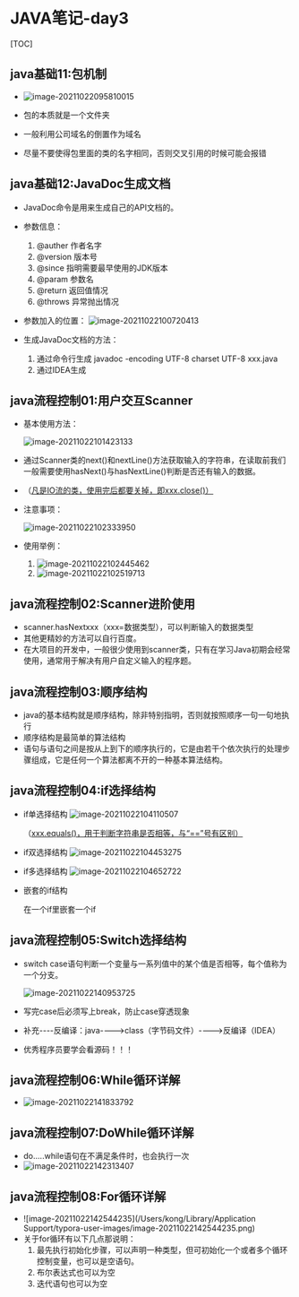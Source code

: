 # JAVA笔记-day3

[TOC]



## java基础11:包机制

- ![image-20211022095810015](https://tva1.sinaimg.cn/large/008i3skNgy1gvplhaktugj61ae0lcdie02.jpg)

- 包的本质就是一个文件夹
- 一般利用公司域名的倒置作为域名
- 尽量不要使得包里面的类的名字相同，否则交叉引用的时候可能会报错



## java基础12:JavaDoc生成文档

- JavaDoc命令是用来生成自己的API文档的。
- 参数信息：
  1. @auther 作者名字
  2. @version 版本号
  3. @since 指明需要最早使用的JDK版本
  4. @param 参数名
  5. @return 返回值情况
  6. @throws 异常抛出情况
- 参数加入的位置：
  ![image-20211022100720413](https://tva1.sinaimg.cn/large/008i3skNgy1gvplhh956dj618o0kkq4902.jpg)

- 生成JavaDoc文档的方法：
  1. 通过命令行生成	javadoc  -encoding UTF-8 charset UTF-8 xxx.java
  2. 通过IDEA生成



## java流程控制01:用户交互Scanner

- 基本使用方法：

  ![image-20211022101423133](https://tva1.sinaimg.cn/large/008i3skNgy1gvplhjgps5j60ng038q2z02.jpg)

- 通过Scanner类的next()和nextLine()方法获取输入的字符串，在读取前我们一般需要使用hasNext()与hasNextLine()判断是否还有输入的数据。

- （<u>凡是IO流的类，使用完后都要关掉，即xxx.close()）</u>

- 注意事项：

  ![image-20211022102333950](https://tva1.sinaimg.cn/large/008i3skNgy1gvplhp65vnj61240fetap02.jpg)

- 使用举例：

  1. ![image-20211022102445462](https://tva1.sinaimg.cn/large/008i3skNgy1gvplhwp49wj60ui0cigmi02.jpg)
  2. ![image-20211022102519713](https://tva1.sinaimg.cn/large/008i3skNgy1gvpli1l6pvj61100ec75m02.jpg)



## java流程控制02:Scanner进阶使用

- scanner.hasNextxxx（xxx=数据类型），可以判断输入的数据类型
- 其他更精妙的方法可以自行百度。
- 在大项目的开发中，一般很少使用到scanner类，只有在学习Java初期会经常使用，通常用于解决有用户自定义输入的程序题。



## java流程控制03:顺序结构

- java的基本结构就是顺序结构，除非特别指明，否则就按照顺序一句一句地执行
- 顺序结构是最简单的算法结构
- 语句与语句之间是按从上到下的顺序执行的，它是由若干个依次执行的处理步骤组成，它是任何一个算法都离不开的一种基本算法结构。



## java流程控制04:if选择结构

- if单选择结构
  ![image-20211022104110507](https://tva1.sinaimg.cn/large/008i3skNgy1gvpli86keej61bu0j4wfs02.jpg)

  （<u>xxx.equals()，用于判断字符串是否相等，与“==”号有区别）</u>

- if双选择结构
  ![image-20211022104453275](https://tva1.sinaimg.cn/large/008i3skNgy1gvpli7f6bqj61bu0j4wfs02.jpg)

- if多选择结构
  ![image-20211022104652722](https://tva1.sinaimg.cn/large/008i3skNgy1gvpliadbd2j61bu0j4wfs02.jpg)

- 嵌套的if结构

  在一个if里嵌套一个if



## java流程控制05:Switch选择结构

- switch case语句判断一个变量与一系列值中的某个值是否相等，每个值称为一个分支。

  ![image-20211022140953725](https://tva1.sinaimg.cn/large/008i3skNgy1gvpliku7n8j61c80jqacl02.jpg)

- 写完case后必须写上break，防止case穿透现象

- 补充----反编译：java---->class（字节码文件）---->反编译（IDEA）

- 优秀程序员要学会看源码！！！



## java流程控制06:While循环详解

- ![image-20211022141833792](https://tva1.sinaimg.cn/large/008i3skNgy1gvpliljepgj61c80jqacl02.jpg)



## java流程控制07:DoWhile循环详解

- do.....while语句在不满足条件时，也会执行一次
- ![image-20211022142313407](https://tva1.sinaimg.cn/large/008i3skNgy1gvplis14nnj61bg0j60uv02.jpg)



## java流程控制08:For循环详解

- ![image-20211022142544235](/Users/kong/Library/Application Support/typora-user-images/image-20211022142544235.png)
- 关于for循环有以下几点那说明：
  1. 最先执行初始化步骤，可以声明一种类型，但可初始化一个或者多个循环控制变量，也可以是空语句。
  2. 布尔表达式也可以为空
  3. 迭代语句也可以为空
